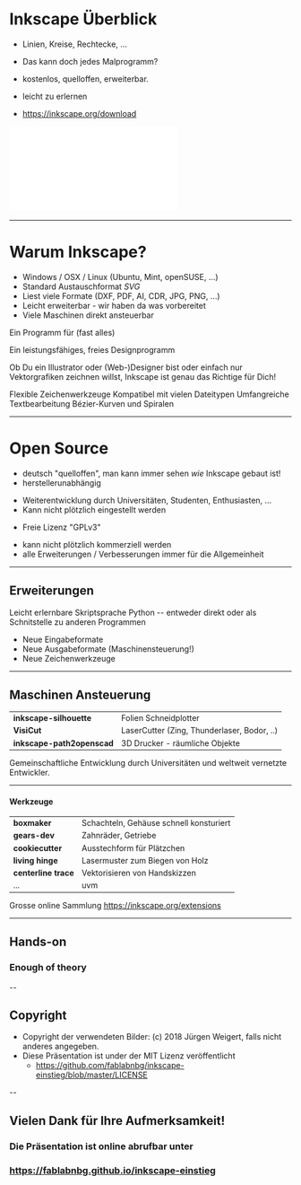 # Inkscape Überblick

* Linien, Kreise, Rechtecke, ...
* Das kann doch jedes Malprogramm?

* kostenlos, quelloffen, erweiterbar.
* leicht zu erlernen

* https://inkscape.org/download

![Inkscape-fuer-Maker.pdf](Inkscape-fuer-Maker.pdf)

---

# Warum Inkscape?

* Windows / OSX / Linux (Ubuntu, Mint, openSUSE, ...)
* Standard Austauschformat *SVG*
* Liest viele Formate (DXF, PDF, AI, CDR, JPG, PNG, ...)
* Leicht erweiterbar - wir haben da was vorbereitet
* Viele Maschinen direkt ansteuerbar

Ein Programm für (fast alles)

Ein leistungsfähiges, freies Designprogramm

Ob Du ein Illustrator oder (Web-)Designer bist oder einfach nur Vektorgrafiken zeichnen willst, Inkscape ist genau das Richtige für Dich!

Flexible Zeichenwerkzeuge
Kompatibel mit vielen Dateitypen
Umfangreiche Textbearbeitung
Bézier-Kurven und Spiralen


---

# Open Source

* deutsch "quelloffen", man kann immer sehen *wie* Inkscape gebaut ist!
* herstellerunabhängig
 - Weiterentwicklung durch Universitäten, Studenten, Enthusiasten, ...
 - Kann nicht plötzlich eingestellt werden
* Freie Lizenz "GPLv3" 
 - kann nicht plötzlich kommerziell werden
 - alle Erweiterungen / Verbesserungen immer für die Allgemeinheit

---

## Erweiterungen

Leicht erlernbare Skriptsprache Python -- entweder direkt oder
als Schnitstelle zu anderen Programmen

* Neue Eingabeformate
* Neue Ausgabeformate (Maschinensteuerung!)
* Neue Zeichenwerkzeuge

---

## Maschinen Ansteuerung

| | |
|------------ | -------------|
| **inkscape-silhouette** | Folien Schneidplotter |
| **VisiCut** | LaserCutter (Zing, Thunderlaser, Bodor, ..) |
| **inkscape-path2openscad** | 3D Drucker - räumliche Objekte |

Gemeinschaftliche Entwicklung durch Universitäten und weltweit vernetzte Entwickler.

---

#### Werkzeuge

| | |
|------------ | -------------|
| **boxmaker** | Schachteln, Gehäuse schnell konsturiert |
| **gears-dev** | Zahnräder, Getriebe |
| **cookiecutter** | Ausstechform für Plätzchen |
| **living hinge** | Lasermuster zum Biegen von Holz |
| **centerline trace** | Vektorisieren von Handskizzen |
| ... | uvm |

Grosse online Sammlung https://inkscape.org/extensions

---

## Hands-on
### Enough of theory

--

## Copyright
* Copyright der verwendeten Bilder: (c) 2018 Jürgen Weigert, falls nicht anderes angegeben.
* Diese Präsentation ist under der MIT Lizenz veröffentlicht
  * https://github.com/fablabnbg/inkscape-einstieg/blob/master/LICENSE

--

## Vielen Dank für Ihre Aufmerksamkeit!
### Die Präsentation ist online abrufbar unter
### https://fablabnbg.github.io/inkscape-einstieg
